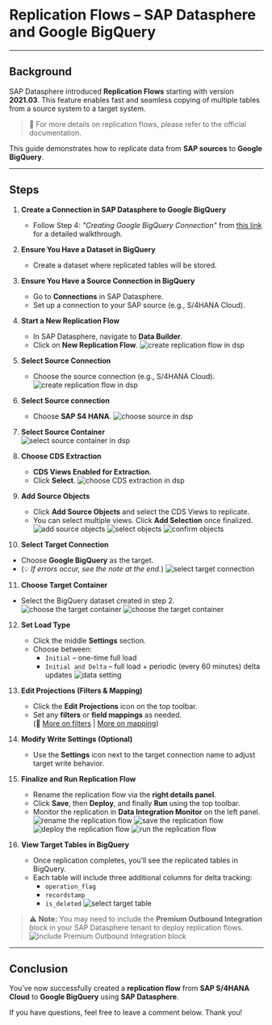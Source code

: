 # Replication Flows – SAP Datasphere and Google BigQuery

---

## Background

SAP Datasphere introduced **Replication Flows** starting with version **2021.03**. This feature enables fast and seamless copying of multiple tables from a source system to a target system.

> 📖 For more details on replication flows, please refer to the official documentation.

This guide demonstrates how to replicate data from **SAP sources** to **Google BigQuery**.

---

## Steps

1. **Create a Connection in SAP Datasphere to Google BigQuery**  
   - Follow Step 4: *"Creating Google BigQuery Connection"* from [this link](https://github.tools.sap/I542957/Explore-your-Hyperscaler-data-with-SAP-DSP/blob/main/GCP/bigquery-data-federation.md) for a detailed walkthrough.

2. **Ensure You Have a Dataset in BigQuery**  
   - Create a dataset where replicated tables will be stored.

3. **Ensure You Have a Source Connection in BigQuery**
   - Go to **Connections** in SAP Datasphere.
   - Set up a connection to your SAP source (e.g., S/4HANA Cloud).

4. **Start a New Replication Flow**  
   - In SAP Datasphere, navigate to **Data Builder**.
   - Click on **New Replication Flow**.
![create replication flow in dsp](./images/Pic13-repflow.png)

5. **Select Source Connection**  
   - Choose the source connection (e.g., S/4HANA Cloud).
![create replication flow in dsp](./images/Pic14-repflow.png)

6. **Select Source connection**  
   - Choose **SAP S4 HANA**.
![choose source in dsp](./images/Pic15-choosesource.png)

7. **Select Source Container**  
![select source container in dsp](./images/Pic16-container.png)

8. **Choose CDS Extraction**  
   - **CDS Views Enabled for Extraction**.
   - Click **Select**.
![choose CDS extraction in dsp](./images/Pic17-CDS.png)

9. **Add Source Objects**  
   - Click **Add Source Objects** and select the CDS Views to replicate.
   - You can select multiple views. Click **Add Selection** once finalized.
![add source objects](./images/Pic18-addsource.png)
![select objects](./images/Pic19-selectobj.png)
![confirm objects](./images/Pic20-obj.png)

10. **Select Target Connection**  
   - Choose **Google BigQuery** as the target.
   - (💡 *If errors occur, see the note at the end.*)
![select target connection](./images/Pic21-target.png)

11. **Choose Target Container**  
   - Select the BigQuery dataset created in step 2.
![choose the target container](./images/Pic22-targetcontainer.png)
![choose the target container](./images/Pic23-targetcontainer.png)

12. **Set Load Type**  
    - Click the middle **Settings** section.
    - Choose between:
      - `Initial` – one-time full load
      - `Initial and Delta` – full load + periodic (every 60 minutes) delta updates
![data setting](./images/Pic24-datasetting.png)

13. **Edit Projections (Filters & Mapping)**  
    - Click the **Edit Projections** icon on the top toolbar.
    - Set any **filters** or **field mappings** as needed.  
      (📖 [More on filters](https://help.sap.com/docs/SAP_DATASPHERE/c8a54ee704e94e15926551293243fd1d/5a6ef36765c54a6a950a6bd6c070501d.html) | [More on mapping](https://help.sap.com/docs/SAP_DATASPHERE/c8a54ee704e94e15926551293243fd1d/2c7948fdd1a14105a27d0c03af82a56b.html))

14. **Modify Write Settings (Optional)**  
    - Use the **Settings** icon next to the target connection name to adjust target write behavior.

15. **Finalize and Run Replication Flow**  
    - Rename the replication flow via the **right details panel**.
    - Click **Save**, then **Deploy**, and finally **Run** using the top toolbar.
    - Monitor the replication in **Data Integration Monitor** on the left panel.
![rename the replication flow](./images/Pic25-rename.png)
![save the replication flow](./images/Pic26-save.png)
![deploy the replication flow](./images/Pic27-deploy.png)
![run the replication flow](./images/Pic28-run.png)

16. **View Target Tables in BigQuery**  
    - Once replication completes, you’ll see the replicated tables in BigQuery.
    - Each table will include three additional columns for delta tracking:
      - `operation_flag`
      - `recordstamp`
      - `is_deleted`
![select target table](./images/Pic29-viewtable.png)

> ⚠️ **Note:** You may need to include the **Premium Outbound Integration** block in your SAP Datasphere tenant to deploy replication flows.
![include Premium Outbound Integration block](./images/Pic30-outbound.jpg)

---

## Conclusion

You’ve now successfully created a **replication flow** from **SAP S/4HANA Cloud** to **Google BigQuery** using **SAP Datasphere**.

If you have questions, feel free to leave a comment below. Thank you!
